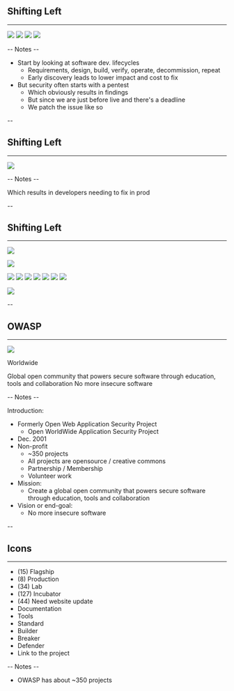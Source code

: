 ## Shifting Left
<hr />

![](pics/ssdlc/SDLC.png)<!-- .element style="box-shadow:none; position: fixed; left: 100px; top: 400px; width: 800px; " -->
![](pics/ssdlc/bug_cost.jpg)<!-- .element style="z-index: -100; box-shadow:none; position: fixed; left: 40px; bottom: 25px; width: 750px;" class="fragment" data-fragment-index="0" -->
![](pics/ssdlc/SSDLC_Pentest.png)<!-- .element style="box-shadow:none; position: fixed; left: 570px; top: 320px;" class="fragment" data-fragment-index="1" -->
![](pics/ssdlc/security_afterthought.gif)<!-- .element style="position: fixed; box-shadow:none; width: 900px; bottom: 70px;" class="fragment center-x" data-fragment-index="2" -->


-- Notes --

* Start by looking at software dev. lifecycles
  * Requirements, design, build, verify, operate, decommission, repeat
  * Early discovery leads to lower impact and cost to fix
* But security often starts with a pentest
  * Which obviously results in findings
  * But since we are just before live and there's a deadline
  * We patch the issue like so

--

## Shifting Left
<hr />

![](pics/meme/maintainability/fixing_bugs_in_prod.jpeg)<!-- .element class="center-xy" style="position: fixed; box-shadow:none; width: 850px;"  -->


-- Notes --

Which results in developers needing to fix in prod


--

## Shifting Left
<hr />

![](pics/ssdlc/bug_cost.jpg)<!-- .element style="z-index: -100; box-shadow:none; position: fixed; left: 40px; bottom: 25px; width: 750px;" -->

![](pics/ssdlc/SDLC.png)<!-- .element style="box-shadow:none; position: fixed; left: 100px; top: 400px; width: 800px; " -->

![](pics/ssdlc/SSDLC_Risk.png)<!-- .element style="box-shadow:none; position: fixed; left: 130px; top: 320px;" class="fragment" data-fragment-index="0" -->
![](pics/ssdlc/SSDLC_Threat.png)<!-- .element style="box-shadow:none; position: fixed; left: 240px; top: 320px;" class="fragment" data-fragment-index="0" -->
![](pics/ssdlc/SSDLC_Static.png)<!-- .element style="box-shadow:none; position: fixed; left: 350px; top: 320px;" class="fragment" data-fragment-index="0" -->
![](pics/ssdlc/SSDLC_Dynamic.png)<!-- .element style="box-shadow:none; position: fixed; left: 460px; top: 320px;" class="fragment" data-fragment-index="0" -->
![](pics/ssdlc/SSDLC_Pentest.png)<!-- .element style="box-shadow:none; position: fixed; left: 570px; top: 320px;"  -->
![](pics/ssdlc/SSDLC_Config.png)<!-- .element style="box-shadow:none; position: fixed; left: 680px; top: 320px;" class="fragment" data-fragment-index="0" -->
![](pics/ssdlc/SSDLC_Cleanup.png)<!-- .element style="box-shadow:none; position: fixed; left: 780px; top: 320px;" class="fragment" data-fragment-index="0" -->

![](pics/ssdlc/SSDLC_Left.png)<!-- .element style="box-shadow:none; position: fixed; left: 300px; top: 220px;" class="fragment" data-fragment-index="3" -->


--

## OWASP
<hr />

![](./pics/OWASP_top10/owasp_logo.png)<!-- .element class="center-xy" style="position: fixed; box-shadow:none; width: 500px;"  -->

<span>Worldwide</span><!-- .element class="fragment" style="font-size: 24px; font-weight: bold; display: block; opacity: 1; transform: rotate(-25deg); background-color: white; color: red; position: fixed; top: 400px; left: 450px; width: 90px; height: 23px;" -->

<span>Global open community that powers secure software through education, tools and collaboration</span><!-- .element class="fragment center-x" style="font-size: 20px; position: fixed; bottom: 150px; width: 900px;" -->
<span>No more insecure software</span><!-- .element class="fragment center-x" style="font-size: 80px; position: fixed; bottom: 50px; width: 900px;" -->


-- Notes --

Introduction:
* Formerly Open Web Application Security Project
  * Open WorldWide Application Security Project
* Dec. 2001
* Non-profit
  * ~350 projects
  * All projects are opensource / creative commons
  * Partnership / Membership
  * Volunteer work
* Mission:
  * Create a global open community that powers secure software through education, tools and collaboration
* Vision or end-goal:
  * No more insecure software

--



## Icons
<hr />

* <i class="fas fa-xs fa-flag" title="Flagship"> </i> (15) Flagship
* <i class="fas fa-xs fa-industry"> </i> (8) Production
* <i class="fas fa-xs fa-flask"> </i> (34) Lab
* <i class="fas fa-xs fa-egg"> </i> (127) Incubator
* <i class="fas fa-xs fa-question"> </i> (44) Need website update
* <i class="fas fa-xs fa-book" title="Documentation"> </i> Documentation
* <i class="fas fa-xs fa-tools"> </i> Tools
* <i class="fas fa-xs fa-book-open"> </i> Standard
* <i class="fas fa-xs fa-toolbox" title="Builder"> </i> Builder
* <i class="fas fa-xs fa-user-secret"> </i> Breaker
* <i class="fas fa-xs fa-shield"> </i> Defender
* <a class="fas fa-xs fa-external-link" target="_blank" href="https://owasp.org/www-project-thick-client-top-10/"> </a> Link to the project

-- Notes --

* OWASP has about ~350 projects

